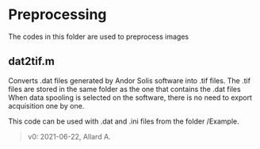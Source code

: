 # Preprocessing

The codes in this folder are used to preprocess images

## dat2tif.m 
Converts .dat files generated by Andor Solis software into .tif files.
The .tif files are stored in the same folder as the one that contains the .dat files
When data spooling is selected on the software, there is no need to export acquisition one by one.

This code can be used with .dat and .ini files from the folder /Example.
> v0: 2021-06-22, Allard A.
